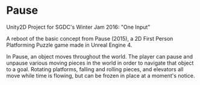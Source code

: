 # Pause
Unity2D Project for SGDC's Winter Jam 2016: "One Input"

A reboot of the basic concept from Pause (2015), a 2D First Person Platforming Puzzle game made in Unreal Engine 4. 

In Pause, an object moves throughout the world. The player can pause and unpause various moving pieces in the world in order to navigate that object to a goal. Rotating platforms, falling and rolling pieces, and elevators all move while time is flowing, but can be frozen in place at a moment's notice. 
